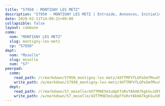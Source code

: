 ```yaml
---
title: "57950 - MONTIGNY LES METZ"
description: "57950 - MONTIGNY LES METZ | Entraide, Annonces, Initiatives"
date: 2020-01-11T14:09:21+09:00
collapsible: false
layout: commune
comm:
  nom: "MONTIGNY LES METZ"
  slug: montigny-les-metz
  cp: "57950"
dept:
  nom: "Moselle"
  slug: moselle
  num: "57"
peerpad:
  comm:
    read_path: /r/markdown/57950_montigny-les-metz/4XTTMFVfLGPa5mfMvuVSEmhRWQGSZgdW3pU8Gd7wfpvWtCVxu
    write_path: /w/markdown/57950_montigny-les-metz/4XTTMFVfLGPa5mfMvuVSEmhRWQGSZgdW3pU8Gd7wfpvWtCVxu-K3TgUX5YYuMMrJGXHdWQH3YJNYQ8E7k9YRZqvn2WS4Ns1DPNBJhMc9gXehHePSSzFPMmrjgMKKA1qaLupNSn4wFk8JCrc4TAFZeUv1esGwvJktuBcAnabzKmnRH9xt6gA7rDXJqF
  dept:
    read_path: /r/markdown/57_moselle/4XTTM9E5m1uQpFfoRvYAkHA7kgkSuJdFBSCmoLnZ6YvxmqAKj
    write_path: /w/markdown/57_moselle/4XTTM9E5m1uQpFfoRvYAkHA7kgkSuJdFBSCmoLnZ6YvxmqAKj-K3TgTxpsRhjGfb3pJqDaX4rYTLkyLoK3BLA4awBfhTSCoyNhResrhhmfsEF8aKnccedt5XoBzWeRYfKxQxNKv71ETcpGharLRE7rdgTKY3uSaW3Du2dz8v23YEY268mfYmweTFnR
---
```


